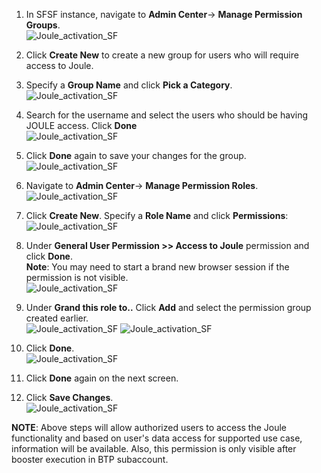 1. In SFSF instance, navigate to **Admin Center**-> **Manage Permission Groups**.</br>
![Joule_activation_SF](1Permission_Group.jpg)

3. Click **Create New** to create a new group for users who will require access to Joule.
4. Specify a **Group Name** and click **Pick a Category**.</br>
![Joule_activation_SF](2Group_Name.jpg)

5. Search for the username and select the users who should be having JOULE access. Click **Done**</br>
![Joule_activation_SF](2Group_user.jpg)

6. Click **Done** again to save your changes for the group.</br>
![Joule_activation_SF](3Save_Changes.jpg)

7. Navigate to **Admin Center**-> **Manage Permission Roles**.</br>
![Joule_activation_SF](4Role_Create.jpg)

8. Click **Create New**.  Specify a **Role Name** and click **Permissions**:</br>
![Joule_activation_SF](5Role_name.jpg)

9. Under **General User Permission >> Access to Joule** permission and click **Done**.</br>
**Note**: You may need to start a brand new browser session if the permission is not visible.</br>
![Joule_activation_SF](1Joule_Access.jpg)

11. Under **Grand this role to..** Click **Add** and select the permission group created earlier.</br> 
![Joule_activation_SF](6Group_Add.jpg) 
![Joule_activation_SF](7Select_Group.jpg)

12. Click **Done**.</br>
![Joule_activation_SF](8group_added.jpg)

13. Click **Done** again on the next screen. 
14. Click **Save Changes**.</br>
![Joule_activation_SF](9Save_Changes.jpg)

**NOTE**: Above steps will allow authorized users to access the Joule functionality and based on user's data access for supported use case, information will be available. Also, this permission is only visible after booster execution in BTP subaccount.
